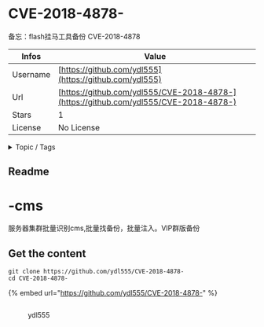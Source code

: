 # CVE-2018-4878-

备忘：flash挂马工具备份  CVE-2018-4878

| Infos    | Value                                                              |
| -------- | -------------------------------------------------------------------|
| Username | [https://github.com/ydl555](https://github.com/ydl555) |
| Url      | [https://github.com/ydl555/CVE-2018-4878-](https://github.com/ydl555/CVE-2018-4878-)                                               |
| Stars    | 1                                                          |
| License  | No License                                                        |

<details>

<summary>Topic / Tags</summary>

* flash

</details>

## Readme

# -cms
服务器集群批量识别cms,批量找备份，批量注入。VIP群版备份



## Get the content

```
git clone https://github.com/ydl555/CVE-2018-4878-
cd CVE-2018-4878-
```

{% embed url="https://github.com/ydl555/CVE-2018-4878-" %}

<figure><img src="https://avatars.githubusercontent.com/u/12909271?v=4" alt=""><figcaption><p>ydl555</p></figcaption></figure>
